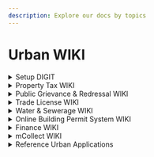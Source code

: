 ```yaml
---
description: Explore our docs by topics
---
```


# Urban WIKI

<details>

<summary>Setup DIGIT</summary>

* [I want a Quickstart Guide to install and deploy DIGIT](../installation/quickstart/)
* [Steps to install DIGIT on AWS](../installation/install-on-cloud/on-aws/)
* [Steps to install DIGIT on Azure](../installation/install-on-cloud/on-azure/)
* [Steps to install DIGIT on GCP](../installation/install-on-cloud/on-gcp.md)
* [Steps to install DIGIT on SDC](../installation/install-on-cloud/on-sdc/)
* [Steps to install DIGIT on NIC](../installation/install-on-cloud/on-nic.md)
* [How do I build on DIGIT?](../installation/productionize-digit/)
* [What are the open-source tools used in DIGIT?](../installation/open-source-tools-used-in-digit.md)
* Setup Videos

</details>

<details>

<summary>Property Tax WIKI</summary>

[Property Tax module](../exemplar/modules/property-tax/)

* [Implementation Guide](../exemplar/modules/property-tax/pt-implementation-guide.md)
* [Master Data Templates](../exemplar/modules/property-tax/pt-master-data-templates/)
* [Service Configuration](../exemplar/modules/property-tax/property-tax-service/)
* [Register New Property](../exemplar/modules/property-tax/pt-user-manual/citizen-user-manual.md#add-new-property)
* [Pay Property Tax](../exemplar/modules/property-tax/pt-user-manual/citizen-user-manual.md#search-property)
* [Transfer Property Ownership](../exemplar/modules/property-tax/pt-user-manual/citizen-user-manual.md#transfer-property-ownership)
* [Employee User Manual](../exemplar/modules/property-tax/pt-user-manual/employee-user-manual.md)

</details>

<details>

<summary>Public Grievance &#x26; Redressal WIKI</summary>

[Public Grievance & Redressal Module](../exemplar/modules/public-grievances-and-redressal/)

* [Implementation Guide](../exemplar/modules/public-grievances-and-redressal/pgr-implementation-guide.md)
* [Master Data Templates](../exemplar/modules/public-grievances-and-redressal/pgr-master-data-templates/)
* [Service Configuration](../exemplar/modules/public-grievances-and-redressal/pgr-service-configuration/)
* [File Complaints](../exemplar/modules/public-grievances-and-redressal/pgr-user-manual/citizen-user-manual.md#file-complaints)
* [Reopen Complaints](../exemplar/modules/public-grievances-and-redressal/pgr-user-manual/citizen-user-manual.md#reopen-complaints)
* [Track Complaints](../exemplar/modules/public-grievances-and-redressal/pgr-user-manual/citizen-user-manual.md#view-complaints)
* [Assign Complaints](../exemplar/modules/public-grievances-and-redressal/pgr-user-manual/employee-user-manual.md#assign-complaints)
* [Reject Complaints](../exemplar/modules/public-grievances-and-redressal/pgr-user-manual/employee-user-manual.md#reject-complaints)
* [Share Complaints](../exemplar/modules/public-grievances-and-redressal/pgr-user-manual/employee-user-manual.md#share-complaints)

</details>

<details>

<summary>Trade License WIKI</summary>

[Trade License](../exemplar/modules/trade-license-tl/)

* [Implementation Guide](../exemplar/modules/trade-license-tl/tl-implementation-guide.md)
* [Master Data Templates](../exemplar/modules/trade-license-tl/tl-master-data-templates/)
* [Service Configuration](../exemplar/modules/trade-license-tl/tl-service-configuration/)
* [User Manual](../exemplar/modules/trade-license-tl/tl-user-manual/)

</details>

<details>

<summary>Water &#x26; Sewerage WIKI</summary>

[Water & Sewerage Module](../exemplar/modules/water-and-sewerage/)

* [Implementation Guide](../exemplar/modules/water-and-sewerage/w-and-s-implementation-guide.md)
* [Master Data Templates - Water](../exemplar/modules/water-and-sewerage/water-charges-master-data-templates/)
* [Master Data Templates - Sewerage](../exemplar/modules/water-and-sewerage/sewerage-charges-master-data-templates/)
* [Service Configuration](../exemplar/modules/water-and-sewerage/water-services/)
* [User Manual](../exemplar/modules/water-and-sewerage/w-and-s-user-manual/)

</details>

<details>

<summary>Online Building Permit System WIKI</summary>

[Online Building Permit System](../exemplar/modules/online-building-plan-approval-system-obpas/)

* [Implementation Guide](../exemplar/modules/online-building-plan-approval-system-obpas/obpas-implementation-guide.md)
* [Master Data Templates](../exemplar/modules/online-building-plan-approval-system-obpas/obpas-master-data-templates/)
* [Service Configuration](../exemplar/modules/online-building-plan-approval-system-obpas/obpas-service-configuration/)
* [User Manual](../exemplar/modules/online-building-plan-approval-system-obpas/obpas-user-manual/)

</details>

<details>

<summary>Finance WIKI</summary>

[Finance](../exemplar/modules/finance/)

* [Implementation Guide](../exemplar/modules/finance/finance-implementation-guide.md)
* [Master Data Templates](../exemplar/modules/finance/finance-master-data-templates/)
* [Service Configuration](../exemplar/modules/finance/setting-up-finance-service/)
* [User Manual](../exemplar/modules/finance/finance-user-manual/)

</details>

<details>

<summary>mCollect WIKI</summary>

[mCollect](../exemplar/modules/mcollect-mcs/)

* Master Data Templates
* Service Configuration
* [User Manual](../exemplar/modules/mcollect-mcs/mcollect-user-manual/)

</details>

<details>

<summary>Reference Urban Applications</summary>

* Whatsapp Chatbot
  * Implementation Guide
  * Master Data Templates
  * Service Configuration
  * User Manual
* Bill Genie
  * Implementation Guide
  * Master Data Templates
  * Service Configuration
  * User Manual

</details>

